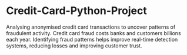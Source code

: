 # Credit-Card-Python-Project
Analysing anonymised credit card transactions to uncover patterns of fraudulent activity. Credit card fraud costs banks and customers billions each year. Identifying fraud patterns helps improve real-time detection systems, reducing losses and improving customer trust.
